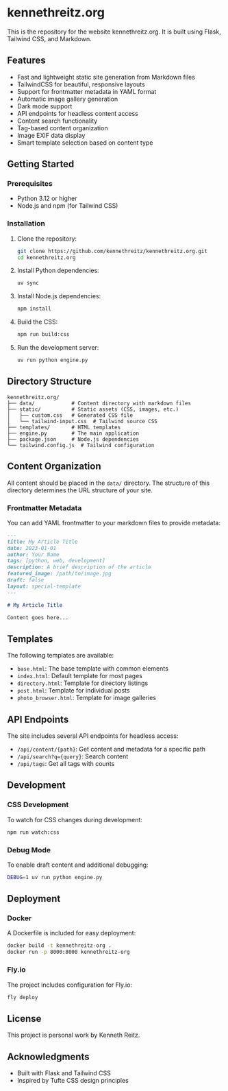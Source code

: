 # kennethreitz.org

This is the repository for the website kennethreitz.org. It is built using Flask, Tailwind CSS, and Markdown.

## Features

- Fast and lightweight static site generation from Markdown files
- TailwindCSS for beautiful, responsive layouts
- Support for frontmatter metadata in YAML format
- Automatic image gallery generation
- Dark mode support
- API endpoints for headless content access
- Content search functionality
- Tag-based content organization
- Image EXIF data display
- Smart template selection based on content type

## Getting Started

### Prerequisites

- Python 3.12 or higher
- Node.js and npm (for Tailwind CSS)

### Installation

1. Clone the repository:
   ```bash
   git clone https://github.com/kennethreitz/kennethreitz.org.git
   cd kennethreitz.org
   ```

2. Install Python dependencies:
   ```bash
   uv sync
   ```

3. Install Node.js dependencies:
   ```bash
   npm install
   ```

4. Build the CSS:
   ```bash
   npm run build:css
   ```

5. Run the development server:
   ```bash
   uv run python engine.py
   ```

## Directory Structure

```
kennethreitz.org/
├── data/            # Content directory with markdown files
├── static/          # Static assets (CSS, images, etc.)
│   ├── custom.css   # Generated CSS file
│   └── tailwind-input.css  # Tailwind source CSS
├── templates/       # HTML templates
├── engine.py        # The main application
├── package.json     # Node.js dependencies
└── tailwind.config.js  # Tailwind configuration
```

## Content Organization

All content should be placed in the `data/` directory. The structure of this directory determines the URL structure of your site.

### Frontmatter Metadata

You can add YAML frontmatter to your markdown files to provide metadata:

```markdown
---
title: My Article Title
date: 2023-01-01
author: Your Name
tags: [python, web, development]
description: A brief description of the article
featured_image: /path/to/image.jpg
draft: false
layout: special-template
---

# My Article Title

Content goes here...
```

## Templates

The following templates are available:

- `base.html`: The base template with common elements
- `index.html`: Default template for most pages
- `directory.html`: Template for directory listings
- `post.html`: Template for individual posts
- `photo_browser.html`: Template for image galleries

## API Endpoints

The site includes several API endpoints for headless access:

- `/api/content/{path}`: Get content and metadata for a specific path
- `/api/search?q={query}`: Search content
- `/api/tags`: Get all tags with counts

## Development

### CSS Development

To watch for CSS changes during development:

```bash
npm run watch:css
```

### Debug Mode

To enable draft content and additional debugging:

```bash
DEBUG=1 uv run python engine.py
```

## Deployment

### Docker

A Dockerfile is included for easy deployment:

```bash
docker build -t kennethreitz-org .
docker run -p 8000:8000 kennethreitz-org
```

### Fly.io

The project includes configuration for Fly.io:

```bash
fly deploy
```

## License

This project is personal work by Kenneth Reitz.

## Acknowledgments

- Built with Flask and Tailwind CSS
- Inspired by Tufte CSS design principles

